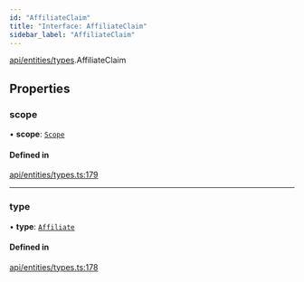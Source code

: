 ```yaml
---
id: "AffiliateClaim"
title: "Interface: AffiliateClaim"
sidebar_label: "AffiliateClaim"
---
```


[api/entities/types](../../../../../modules/API/Entities/Types/Types.md).AffiliateClaim

## Properties

### scope

• **scope**: [`Scope`](../Scope/Scope.md)

#### Defined in

[api/entities/types.ts:179](https://github.com/PolymeshAssociation/polymesh-sdk/blob/3cc570ade/src/api/entities/types.ts#L179)

___

### type

• **type**: [`Affiliate`](../../../../../enums/API/Entities/Types/ClaimType/ClaimType.md#affiliate)

#### Defined in

[api/entities/types.ts:178](https://github.com/PolymeshAssociation/polymesh-sdk/blob/3cc570ade/src/api/entities/types.ts#L178)
